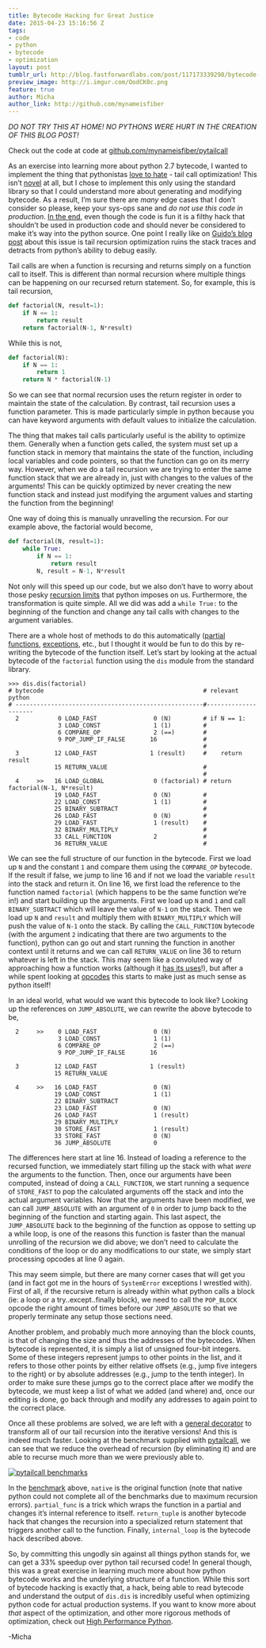 ```yaml
---
title: Bytecode Hacking for Great Justice
date: 2015-04-23 15:16:56 Z
tags:
- code
- python
- bytecode
- optimization
layout: post
tumblr_url: http://blog.fastforwardlabs.com/post/117173339298/bytecode-hacking-for-great-justice
preview_image: http://i.imgur.com/OodCK0c.png
feature: true
author: Micha
author_link: http://github.com/mynameisfiber
---
```


<p><em>DO NOT TRY THIS AT HOME! NO PYTHONS WERE HURT IN THE CREATION OF THIS BLOG POST!</em></p>
<p>Check out the code at code at <a href="http://github.com/mynameisfiber/pytailcall">github.com/mynameisfiber/pytailcall</a></p>
<p>As an exercise into learning more about python 2.7 bytecode, I wanted to implement the thing that pythonistas <a href="http://neopythonic.blogspot.com/2009/04/tail-recursion-elimination.html">love to hate</a> - tail call optimization! This isn&rsquo;t <a href="http://www.teamrubber.com/blog/python-tail-optimisation-using-byteplay/">novel</a> at all, but I chose to implement this only using the standard library so that I could understand more about generating and modifying bytecode. As a result, I&rsquo;m sure there are <em>many</em> edge cases that I don&rsquo;t consider so please, keep your sys-ops sane and <em>do not use this code in production</em>. <a href="https://github.com/mynameisfiber/pytailcall/">In the end</a>, even though the code is fun it is a filthy hack that shouldn&rsquo;t be used in production code and should never be considered to make it&rsquo;s way into the python source. One point I really like on <a href="http://neopythonic.blogspot.com/2009/04/tail-recursion-elimination.html">Guido&rsquo;s blog post</a> about this issue is tail recursion optimization ruins the stack traces and detracts from python&rsquo;s ability to debug easily.</p>
<p>Tail calls are when a function is recursing and returns simply on a function call to itself. This is different than normal recursion where multiple things can be happening on our recursed return statement. So, for example, this is tail recursion,</p>

```python
def factorial(N, result=1):
    if N == 1:
        return result
    return factorial(N-1, N*result)
```
While this is not,

```python
def factorial(N):
    if N == 1:
        return 1
    return N * factorial(N-1)
```

<p>So we can see that normal recursion uses the return register in order to maintain the state of the calculation. By contrast, tail recursion uses a function parameter. This is made particularly simple in python because you can have keyword arguments with default values to initialize the calculation.</p>
<p>The thing that makes tail calls particularly useful is the ability to optimize them. Generally when a function gets called, the system must set up a function stack in memory that maintains the state of the function, including local variables and code pointers, so that the function can go on its merry way. However, when we do a tail recursion we are trying to enter the same function stack that we are already in, just with changes to the values of the arguments! This can be quickly optimized by never creating the new function stack and instead just modifying the argument values and starting the function from the beginning!</p>
<p>One way of doing this is manually unravelling the recursion. For our example above, the factorial would become,</p>

```python
def factorial(N, result=1):
    while True:
        if N == 1:
            return result
        N, result = N-1, N*result
```

<p>Not only will this speed up our code, but we also don&rsquo;t have to worry about those pesky <a href="https://docs.python.org/2/library/sys.html#sys.setrecursionlimit">recursion limits</a> that python imposes on us. Furthermore, the transformation is quite simple. All we did was add a <code>while True:</code> to the beginning of the function and change any tail calls with changes to the argument variables.</p>
<p>There are a whole host of methods to do this automatically (<a href="http://tomforb.es/adding-tail-call-optimization-to-python">partial functions</a>, <a href="http://lambda-the-ultimate.org/node/1331">exceptions</a>, etc., but I thought it would be fun to do this by re-writing the bytecode of the function itself. Let&rsquo;s start by looking at the actual bytecode of the <code>factorial</code> function using the <code>dis</code> module from the standard library.</p>

```
>>> dis.dis(factorial)
# bytecode                                             # relevant python
# -----------------------------------------------------#---------------------
  2           0 LOAD_FAST                0 (N)         # if N == 1:
              3 LOAD_CONST               1 (1)         #
              6 COMPARE_OP               2 (==)        #
              9 POP_JUMP_IF_FALSE       16             #
                                                       #
  3          12 LOAD_FAST               1 (result)     #    return result
             15 RETURN_VALUE                           #
                                                       #
  4     >>   16 LOAD_GLOBAL              0 (factorial) # return factorial(N-1, N*result)
             19 LOAD_FAST                0 (N)         #
             22 LOAD_CONST               1 (1)         #
             25 BINARY_SUBTRACT                        #
             26 LOAD_FAST                0 (N)         #
             29 LOAD_FAST                1 (result)    #
             32 BINARY_MULTIPLY                        #
             33 CALL_FUNCTION            2             #
             36 RETURN_VALUE                           #
```

<p>We can see the full structure of our function in the bytecode. First we load up <code>N</code> and the constant <code>1</code> and compare them using the <code>COMPARE_OP</code> bytecode. If the result if false, we jump to line 16 and if not we load the variable <code>result</code> into the stack and return it. On line 16, we first load the reference to the function named <code>factorial</code> (which happens to be the same function we&rsquo;re in!) and start building up the arguments. First we load up <code>N</code> and <code>1</code> and call <code>BINARY_SUBTRACT</code> which will leave the value of <code>N-1</code> on the stack. Then we load up <code>N</code> and <code>result</code> and multiply them with <code>BINARY_MULTIPLY</code> which will push the value of <code>N-1</code> onto the stack. By calling the <code>CALL_FUNCTION</code> bytecode (with the argument <code>2</code> indicating that there are two arguments to the function), python can go out and start running the function in another context until it returns and we can call <code>RETURN_VALUE</code> on line 36 to return whatever is left in the stack. This may seem like a convoluted way of approaching how a function works (although it <a href="http://shop.oreilly.com/product/0636920028963.do">has its uses</a>!), but after a while spent looking at <a href="http://unpyc.sourceforge.net/Opcodes.html">opcodes</a> this starts to make just as much sense as python itself!</p>
<p>In an ideal world, what would we want this bytecode to look like? Looking up the references on <code>JUMP_ABSOLUTE</code>, we can rewrite the above bytecode to be,</p>

```
  2     >>    0 LOAD_FAST                0 (N)
              3 LOAD_CONST               1 (1)
              6 COMPARE_OP               2 (==)
              9 POP_JUMP_IF_FALSE       16

  3          12 LOAD_FAST               1 (result)
             15 RETURN_VALUE

  4     >>   16 LOAD_FAST                0 (N)
             19 LOAD_CONST               1 (1)
             22 BINARY_SUBTRACT
             23 LOAD_FAST                0 (N)
             26 LOAD_FAST                1 (result)
             29 BINARY_MULTIPLY
             30 STORE_FAST               1 (result)
             33 STORE_FAST               0 (N)
             36 JUMP_ABSOLUTE            0
```

<p>The differences here start at line 16. Instead of loading a reference to the recursed function, we immediately start filling up the stack with what <em>were</em> the arguments to the function. Then, once our arguments have been computed, instead of doing a <code>CALL_FUNCTION</code>, we start running a sequence of <code>STORE_FAST</code> to pop the calculated arguments off the stack and into the actual argument variables. Now that the arguments have been modified, we can call <code>JUMP_ABSOLUTE</code> with an argument of <code>0</code> in order to jump back to the beginning of the function and starting again. This last aspect, the <code>JUMP_ABSOLUTE</code> back to the beginning of the function as oppose to setting up a while loop, is one of the reasons this function is faster than the manual unrolling of the recursion we did above; we don&rsquo;t need to calculate the conditions of the loop or do any modifications to our state, we simply start processing opcodes at line 0 again.</p>
<p>This may seem simple, but there are many corner cases that will get you (and in fact got me in the hours of <code>SystemError</code> exceptions I wrestled with). First of all, if the recursive return is already within what python calls a block (ie: a loop or a try..except..finally block), we need to call the <code>POP_BLOCK</code> opcode the right amount of times before our <code>JUMP_ABSOLUTE</code> so that we properly terminate any setup those sections need.</p>
<p>Another problem, and probably much more annoying than the block counts, is that of changing the size and thus the addresses of the bytecodes. When bytecode is represented, it is simply a list of unsigned four-bit integers. Some of these integers represent jumps to other points in the list, and it refers to those other points by either relative offsets (e.g., jump five integers to the right) or by absolute addresses (e.g., jump to the tenth integer). In order to make sure these jumps go to the correct place after we modify the bytecode, we must keep a list of what we added (and where) and, once our editing is done, go back through and modify any addresses to again point to the correct place.</p>
<p>Once all these problems are solved, we are left with a <a href="https://github.com/mynameisfiber/pytailcall/blob/master/pytailcall/internal_loop.py#L77">general decorator</a> to transform all of our tail recursion into the iterative versions! And this is indeed much faster. Looking at the benchmark supplied with <a href="https://github.com/mynameisfiber/pytailcall/">pytailcall</a>, we can see that we reduce the overhead of recursion (by eliminating it) and are able to recurse much more than we were previously able to.</p>

<a href="http://i.imgur.com/OodCK0c.png"><img src="http://i.imgur.com/OodCK0c.png" alt="pytailcall benchmarks"/></a>

<p>In the <a href="https://github.com/mynameisfiber/pytailcall/blob/master/pytailcall/examples.py">benchmark</a> above, <code>native</code> is the original function (note that native python could not complete all of the benchmarks due to maximum recursion errors). <code>partial_func</code> is a trick which wraps the function in a partial and changes it&rsquo;s internal reference to itself. <code>return_tuple</code> is another bytecode hack that changes the recursion into a specialized return statement that triggers another call to the function. Finally, <code>internal_loop</code> is the bytecode hack described above.</p>
<p>So, by committing this ungodly sin against all things python stands for, we can get a 33% speedup over python tail recursed code! In general though, this was a great exercise in learning much more about how python bytecode works and the underlying structure of a function. While this sort of bytecode hacking is exactly that, a hack, being able to read bytecode and understand the output of <code>dis.dis</code> is incredibly useful when optimizing python code for actual production systems. If you want to know more about <em>that</em> aspect of the optimization, and other more rigorous methods of optimization, check out <a href="http://shop.oreilly.com/product/0636920028963.do">High Performance Python</a>.</p>

<p>-Micha</p>
